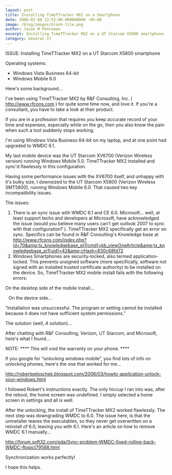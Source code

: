 ```yaml
---
layout: post
title: Installing TimeTTracker MX2 on a Smartphone
date: 2008-02-08 12:52:00.000000000 -05:00
image: /blog/images/blank-tile.png
author: Jason M Penniman
excerpt: Installing TimeTTracker MX2 on a UT Starcom X5800 smartphone... Here's some background...
category: General-IT
---
```


ISSUE:  Installing TimeTTracker MX2 on a UT Starcom X5800 smartphone

Operating systems:

* Windows Vista Business 64-bit
* Windows Mobile 6.0

Here's some background...

I've been using TimeTTracker MX2 by R&amp;F Consulting, Inc. ( <a href="http://www.rfcons.com">http://www.rfcons.com</a> ) for quite some time now, and love it.  If you're a consultant, you have to take a look at their product.

If you are in a profession that requires you keep accurate record of your time and expenses, especially while on the go, then you also know the pain when such a tool suddenly stops working.

I'm using Windows Vista Business 64-bit on my laptop, and at one point had upgraded to WMDC 6.1.

My last mobile device was the UT Starcom XV6700 (Verizon Wireless version) running Windows Mobile 5.0.  TimeTTracker MX2 installed and sync'd flawlessly in this configuration.

Having some performance issues with the XV6700 itself, and unhappy with it's bulky size, I downsized to the UT Starcom X5800 (Verizon Wireless SMT5800), running Windows Mobile 6.0.  That caused two key incompatibility issues.

The issues:

1. There is an sync issue with WMDC 6.1 and CE 6.0.  Microsoft... well, at least support techs and developers at Microsoft, have acknowledged the issue (would you believe many users can't get outlook 2007 to sync with that configuration? ).  TimeTTracker MX2 specifically get an error on sync.  Specifics can be found in R&amp;F Consulting's Knowledge base at <a href="http://www.rfcons.com/index.php?id=70&amp;tx_knowledgebase_pi1%5Bcmd%5D=kb_viewOneArticle&amp;tx_knowledgebase_pi1%5Buid%5D=42&amp;cHash=830c68fd72">http://www.rfcons.com/index.php?id=70&amp;tx_knowledgebase_pi1[cmd]=kb_viewOneArticle&amp;tx_knowledgebase_pi1[uid]=42&amp;cHash=830c68fd72</a>
2. Windows Smartphones are security-locked, also termed application-locked.  This prevents unsigned software (more specifically, software not signed with an installed trusted certificate authority) to be installed on the device.  So, TimeTTracker MX2 mobile install fails with the following errors:

On the desktop side of the mobile install...

<img style="margin: 0pt 10px 10px 0pt; float: left; cursor: pointer;" src="/blog/images/tttmx2_error.jpg" alt="" id="BLOGGER_PHOTO_ID_5164705985899290402" border="0" />

On the device side...

“Installation was unsuccessful.  The program or setting cannot be installed because it does not have sufficient system permissions.”

The solution (well, _A_ solution)...

After chatting with R&amp;F Consulting, Verizon, UT Starcom, and Microsoft, here's what I found…

NOTE: **** This will void the warranty on your phone. ****

If you google for “unlocking windows mobile”, you find lots of info on unlocking phones, here's the one  that worked for me...

<a href="http://robertpeloschek.blogspot.com/2006/03/howto-application-unlock-your-windows.html">http://robertpeloschek.blogspot.com/2006/03/howto-application-unlock-your-windows.html

I followed Robert's instructions exactly.  The only hiccup I ran into was, after the reboot, the home screen was undefined.  I simply selected a home screen in settings and all is well.

After the unlocking, the install of TimeTTracker MX2 worked flawlessly.  The next step was downgrading WMDC to 6.0.  The issue here, is that the uninstaller leaves the executables, so they never get overwritten on a reinstall of 6.0, leaving you with 6.1.  Here's an article on how to remove WMDC 6.1 manually...

<a href="http://forum.soft32.com/pda/Sync-problem-WMDC-fixed-rolling-back-WMDC-ftopict79588.html">http://forum.soft32.com/pda/Sync-problem-WMDC-fixed-rolling-back-WMDC-ftopict79588.html</a>

Synchronization works perfectly!

I hope this helps.
